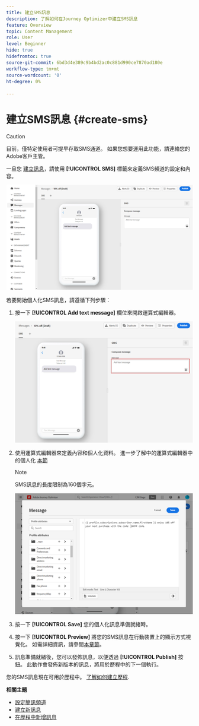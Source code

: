 ```yaml
---
title: 建立SMS訊息
description: 了解如何在Journey Optimizer中建立SMS訊息
feature: Overview
topic: Content Management
role: User
level: Beginner
hide: true
hidefromtoc: true
source-git-commit: 6bd3d4e389c9b4bd2ac0c881d990ce7870ad180e
workflow-type: tm+mt
source-wordcount: '0'
ht-degree: 0%

---
```


# 建立SMS訊息 {#create-sms}

>[!CAUTION]
>
> 目前，僅特定使用者可提早存取SMS通道。 如果您想要運用此功能，請連絡您的Adobe客戶主管。

一旦您 [建立訊息](create-message.md)，請使用 **[!UICONTROL SMS]** 標籤來定義SMS頻道的設定和內容。

![](assets/sms_1.png)

若要開始個人化SMS訊息，請遵循下列步驟：

1. 按一下 **[!UICONTROL Add text message]** 欄位來開啟運算式編輯器。

   ![](assets/sms_3.png)

1. 使用運算式編輯器來定義內容和個人化資料。 進一步了解中的運算式編輯器中的個人化 [本節](personalization/personalize.md)

   >[!NOTE]
   >
   > SMS訊息的長度限制為160個字元。

   ![](assets/sms_2.png)

1. 按一下 **[!UICONTROL Save]** 您的個人化訊息準備就緒時。

1. 按一下 **[!UICONTROL Preview]** 將您的SMS訊息在行動裝置上的顯示方式視覺化。 如需詳細資訊，請參閱[本章節](preview.md)。

1. 訊息準備就緒後，您可以發佈訊息，以便透過 **[!UICONTROL Publish]** 按鈕。 此動作會發佈新版本的訊息，將用於歷程中的下一個執行。

您的SMS訊息現在可用於歷程中。 [了解如何建立歷程](building-journeys/journey-gs.md).

**相關主題**

* [設定簡訊頻道](configuration/sms-configuration.md)
* [建立新訊息](create-message.md)
* [在歷程中新增訊息](building-journeys/journeys-message.md)
